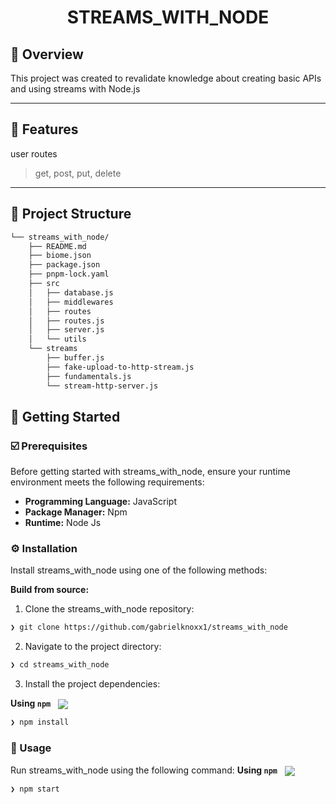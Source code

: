 <p align="center"><h1 align="center">STREAMS_WITH_NODE</h1></p>
<p align="center">
</p>


## 📍 Overview

This project was created to revalidate knowledge about creating basic APIs and using streams with Node.js

---

## 👾 Features
user routes
>  get, post, put, delete

---

## 📁 Project Structure

```sh
└── streams_with_node/
    ├── README.md
    ├── biome.json
    ├── package.json
    ├── pnpm-lock.yaml
    ├── src
    │   ├── database.js
    │   ├── middlewares
    │   ├── routes
    │   ├── routes.js
    │   ├── server.js
    │   └── utils
    └── streams
        ├── buffer.js
        ├── fake-upload-to-http-stream.js
        ├── fundamentals.js
        └── stream-http-server.js
```


## 🚀 Getting Started

### ☑️ Prerequisites

Before getting started with streams_with_node, ensure your runtime environment meets the following requirements:

- **Programming Language:** JavaScript
- **Package Manager:** Npm
- **Runtime:** Node Js


### ⚙️ Installation

Install streams_with_node using one of the following methods:

**Build from source:**

1. Clone the streams_with_node repository:
```sh
❯ git clone https://github.com/gabrielknoxx1/streams_with_node
```

2. Navigate to the project directory:
```sh
❯ cd streams_with_node
```

3. Install the project dependencies:


**Using `npm`** &nbsp; [<img align="center" src="https://img.shields.io/badge/npm-CB3837.svg?style={badge_style}&logo=npm&logoColor=white" />](https://www.npmjs.com/)

```sh
❯ npm install
```




### 🤖 Usage
Run streams_with_node using the following command:
**Using `npm`** &nbsp; [<img align="center" src="https://img.shields.io/badge/npm-CB3837.svg?style={badge_style}&logo=npm&logoColor=white" />](https://www.npmjs.com/)

```sh
❯ npm start
```


